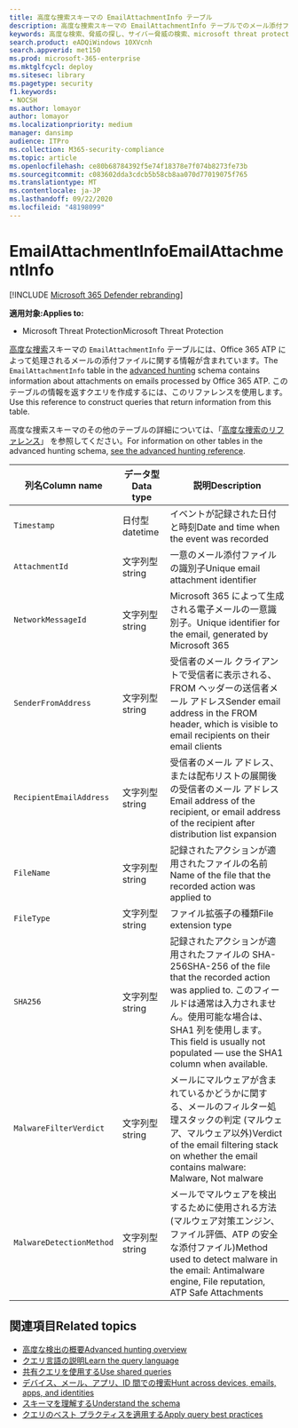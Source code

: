 ```yaml
---
title: 高度な捜索スキーマの EmailAttachmentInfo テーブル
description: 高度な捜索スキーマの EmailAttachmentInfo テーブルでのメール添付ファイルの情報について学習する
keywords: 高度な検索、脅威の探し、サイバー脅威の検索、microsoft threat protection、microsoft 365、mtp、m365、search、query、テレメトリ、スキーマ参照、kusto、table、column、data type、description、EmailAttachmentInfo、network message id、sender、recipient、attachment id、attachment name、マルウェア verdict
search.product: eADQiWindows 10XVcnh
search.appverid: met150
ms.prod: microsoft-365-enterprise
ms.mktglfcycl: deploy
ms.sitesec: library
ms.pagetype: security
f1.keywords:
- NOCSH
ms.author: lomayor
author: lomayor
ms.localizationpriority: medium
manager: dansimp
audience: ITPro
ms.collection: M365-security-compliance
ms.topic: article
ms.openlocfilehash: ce80b68784392f5e74f18378e7f074b8273fe73b
ms.sourcegitcommit: c083602dda3cdcb5b58cb8aa070d77019075f765
ms.translationtype: MT
ms.contentlocale: ja-JP
ms.lasthandoff: 09/22/2020
ms.locfileid: "48198099"
---
```

# <a name="emailattachmentinfo"></a><span data-ttu-id="5a01a-104">EmailAttachmentInfo</span><span class="sxs-lookup"><span data-stu-id="5a01a-104">EmailAttachmentInfo</span></span>

[!INCLUDE [Microsoft 365 Defender rebranding](../includes/microsoft-defender.md)]


<span data-ttu-id="5a01a-105">**適用対象:**</span><span class="sxs-lookup"><span data-stu-id="5a01a-105">**Applies to:**</span></span>
- <span data-ttu-id="5a01a-106">Microsoft Threat Protection</span><span class="sxs-lookup"><span data-stu-id="5a01a-106">Microsoft Threat Protection</span></span>



<span data-ttu-id="5a01a-107">[高度な捜索](advanced-hunting-overview.md)スキーマの `EmailAttachmentInfo` テーブルには、Office 365 ATP によって処理されるメールの添付ファイルに関する情報が含まれています。</span><span class="sxs-lookup"><span data-stu-id="5a01a-107">The `EmailAttachmentInfo` table in the [advanced hunting](advanced-hunting-overview.md) schema contains information about attachments on emails processed by Office 365 ATP.</span></span> <span data-ttu-id="5a01a-108">このテーブルの情報を返すクエリを作成するには、このリファレンスを使用します。</span><span class="sxs-lookup"><span data-stu-id="5a01a-108">Use this reference to construct queries that return information from this table.</span></span>

<span data-ttu-id="5a01a-109">高度な捜索スキーマのその他のテーブルの詳細については、「[高度な捜索のリファレンス](advanced-hunting-schema-tables.md)」 を参照してください。</span><span class="sxs-lookup"><span data-stu-id="5a01a-109">For information on other tables in the advanced hunting schema, [see the advanced hunting reference](advanced-hunting-schema-tables.md).</span></span>

| <span data-ttu-id="5a01a-110">列名</span><span class="sxs-lookup"><span data-stu-id="5a01a-110">Column name</span></span> | <span data-ttu-id="5a01a-111">データ型</span><span class="sxs-lookup"><span data-stu-id="5a01a-111">Data type</span></span> | <span data-ttu-id="5a01a-112">説明</span><span class="sxs-lookup"><span data-stu-id="5a01a-112">Description</span></span> |
|-------------|-----------|-------------|
| `Timestamp` | <span data-ttu-id="5a01a-113">日付型</span><span class="sxs-lookup"><span data-stu-id="5a01a-113">datetime</span></span> | <span data-ttu-id="5a01a-114">イベントが記録された日付と時刻</span><span class="sxs-lookup"><span data-stu-id="5a01a-114">Date and time when the event was recorded</span></span> |
| `AttachmentId` | <span data-ttu-id="5a01a-115">文字列型</span><span class="sxs-lookup"><span data-stu-id="5a01a-115">string</span></span> | <span data-ttu-id="5a01a-116">一意のメール添付ファイルの識別子</span><span class="sxs-lookup"><span data-stu-id="5a01a-116">Unique email attachment identifier</span></span> |
| `NetworkMessageId` | <span data-ttu-id="5a01a-117">文字列型</span><span class="sxs-lookup"><span data-stu-id="5a01a-117">string</span></span> | <span data-ttu-id="5a01a-118">Microsoft 365 によって生成される電子メールの一意識別子。</span><span class="sxs-lookup"><span data-stu-id="5a01a-118">Unique identifier for the email, generated by Microsoft 365</span></span> |
| `SenderFromAddress` | <span data-ttu-id="5a01a-119">文字列型</span><span class="sxs-lookup"><span data-stu-id="5a01a-119">string</span></span> | <span data-ttu-id="5a01a-120">受信者のメール クライアントで受信者に表示される、FROM ヘッダーの送信者メール アドレス</span><span class="sxs-lookup"><span data-stu-id="5a01a-120">Sender email address in the FROM header, which is visible to email recipients on their email clients</span></span> |
| `RecipientEmailAddress` | <span data-ttu-id="5a01a-121">文字列型</span><span class="sxs-lookup"><span data-stu-id="5a01a-121">string</span></span> | <span data-ttu-id="5a01a-122">受信者のメール アドレス、または配布リストの展開後の受信者のメール アドレス</span><span class="sxs-lookup"><span data-stu-id="5a01a-122">Email address of the recipient, or email address of the recipient after distribution list expansion</span></span> |
| `FileName` | <span data-ttu-id="5a01a-123">文字列型</span><span class="sxs-lookup"><span data-stu-id="5a01a-123">string</span></span> | <span data-ttu-id="5a01a-124">記録されたアクションが適用されたファイルの名前</span><span class="sxs-lookup"><span data-stu-id="5a01a-124">Name of the file that the recorded action was applied to</span></span> |
| `FileType` | <span data-ttu-id="5a01a-125">文字列型</span><span class="sxs-lookup"><span data-stu-id="5a01a-125">string</span></span> | <span data-ttu-id="5a01a-126">ファイル拡張子の種類</span><span class="sxs-lookup"><span data-stu-id="5a01a-126">File extension type</span></span> |
| `SHA256` | <span data-ttu-id="5a01a-127">文字列型</span><span class="sxs-lookup"><span data-stu-id="5a01a-127">string</span></span> | <span data-ttu-id="5a01a-128">記録されたアクションが適用されたファイルの SHA-256</span><span class="sxs-lookup"><span data-stu-id="5a01a-128">SHA-256 of the file that the recorded action was applied to.</span></span> <span data-ttu-id="5a01a-129">このフィールドは通常は入力されません。使用可能な場合は、SHA1 列を使用します。</span><span class="sxs-lookup"><span data-stu-id="5a01a-129">This field is usually not populated — use the SHA1 column when available.</span></span> |
| `MalwareFilterVerdict` | <span data-ttu-id="5a01a-130">文字列型</span><span class="sxs-lookup"><span data-stu-id="5a01a-130">string</span></span> | <span data-ttu-id="5a01a-131">メールにマルウェアが含まれているかどうかに関する、メールのフィルター処理スタックの判定 (マルウェア、マルウェア以外)</span><span class="sxs-lookup"><span data-stu-id="5a01a-131">Verdict of the email filtering stack on whether the email contains malware: Malware, Not malware</span></span> |
| `MalwareDetectionMethod` | <span data-ttu-id="5a01a-132">文字列型</span><span class="sxs-lookup"><span data-stu-id="5a01a-132">string</span></span> | <span data-ttu-id="5a01a-133">メールでマルウェアを検出するために使用される方法 (マルウェア対策エンジン、ファイル評価、ATP の安全な添付ファイル)</span><span class="sxs-lookup"><span data-stu-id="5a01a-133">Method used to detect malware in the email: Antimalware engine, File reputation, ATP Safe Attachments</span></span> |

## <a name="related-topics"></a><span data-ttu-id="5a01a-134">関連項目</span><span class="sxs-lookup"><span data-stu-id="5a01a-134">Related topics</span></span>
- [<span data-ttu-id="5a01a-135">高度な検出の概要</span><span class="sxs-lookup"><span data-stu-id="5a01a-135">Advanced hunting overview</span></span>](advanced-hunting-overview.md)
- [<span data-ttu-id="5a01a-136">クエリ言語の説明</span><span class="sxs-lookup"><span data-stu-id="5a01a-136">Learn the query language</span></span>](advanced-hunting-query-language.md)
- [<span data-ttu-id="5a01a-137">共有クエリを使用する</span><span class="sxs-lookup"><span data-stu-id="5a01a-137">Use shared queries</span></span>](advanced-hunting-shared-queries.md)
- [<span data-ttu-id="5a01a-138">デバイス、メール、アプリ、ID 間での捜索</span><span class="sxs-lookup"><span data-stu-id="5a01a-138">Hunt across devices, emails, apps, and identities</span></span>](advanced-hunting-query-emails-devices.md)
- [<span data-ttu-id="5a01a-139">スキーマを理解する</span><span class="sxs-lookup"><span data-stu-id="5a01a-139">Understand the schema</span></span>](advanced-hunting-schema-tables.md)
- [<span data-ttu-id="5a01a-140">クエリのベスト プラクティスを適用する</span><span class="sxs-lookup"><span data-stu-id="5a01a-140">Apply query best practices</span></span>](advanced-hunting-best-practices.md)
